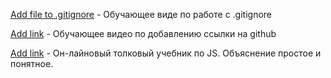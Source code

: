 [Add file to .gitignore](https://www.youtube.com/watch?v=6v8ZJIUbPbE&t=15s&index=1&list=PL-wIVTIcF8cp5b1ed8X6qW4Yau2hHOuCx) - Обучающее виде по работе с .gitignore

[Add link](https://www.youtube.com/watch?v=IdGhrm21ihY&feature=youtu.be) - Обучающее видео по добавлению ссылки на github

[Add link](http://learn.javascript.ru/first-steps) - Он-лайновый толковый учебник по JS. Объяснение простое и понятное.
